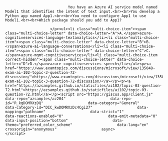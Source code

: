 <p class="card-text">
							
								You have an Azure AI service model named Model1 that identifies the intent of text input.<br><br>You develop a Python app named App1.<br><br>You need to configure App1 to use Model1.<br><br>Which package should you add to App1?
							
						</p><ul><li class="multi-choice-item"><span class="multi-choice-letter" data-choice-letter="A">A.</span>azure-cognitiveservices-language-textanalytics</li><li class="multi-choice-item"><span class="multi-choice-letter" data-choice-letter="B">B.</span>azure-ai-language-conversations</li><li class="multi-choice-item"><span class="multi-choice-letter" data-choice-letter="C">C.</span>azure-mgmt-cognitiveservices</li><li class="multi-choice-item correct-hidden"><span class="multi-choice-letter" data-choice-letter="D">D.</span>azure-cognitiveservices-speech</li></ul><p><a href="https://www.examtopics.com/discussions/microsoft/view/135048-exam-ai-102-topic-3-question-72-discussion/">https://www.examtopics.com/discussions/microsoft/view/135048-exam-ai-102-topic-3-question-72-discussion/</a></p><p><a href="https://azsamples.github.io/staticfiles/ai102/topic-03-question-72.html">https://azsamples.github.io/staticfiles/ai102/topic-03-question-72.html</a></p><script src="https://giscus.app/client.js"                    data-repo="azsamples/az204"                    data-repo-id="R_kgDOMRXzDQ"                    data-category="General"                    data-category-id="DIC_kwDOMRXzDc4Cgi27"                    data-mapping="pathname"                    data-strict="1"                    data-reactions-enabled="0"                    data-emit-metadata="0"                    data-input-position="bottom"                    data-theme="preferred_color_scheme"                    data-lang="en"                    crossorigin="anonymous"                    async>                    </script>